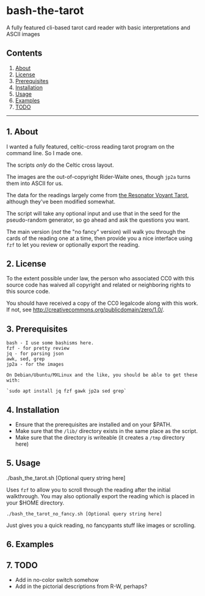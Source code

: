 bash-the-tarot
==========

A fully featured cli-based tarot card reader with basic interpretations and ASCII images 
  
## Contents
 1. [About](#1-about)
 2. [License](#2-license)
 3. [Prerequisites](#3-prerequisites)
 4. [Installation](#4-installation)
 5. [Usage](#5-usage)
 6. [Examples](#6-Examples)
 7. [TODO](#7-todo)

***

## 1. About

I wanted a fully featured, celtic-cross reading tarot program on the command line. So I made one.

The scripts *only* do the Celtic cross layout. 

The images are the out-of-copyright Rider-Waite ones, though `jp2a` turns them into ASCII for us.

The data for the readings largely come from  [the Resonator Voyant Tarot](https://github.com/abetusk/ResonatorVoyantTarot), although they've been modified somewhat.

The script will take any optional input and use that in the seed for the pseudo-random generator, so go ahead and ask the questions you want.

The main version (*not* the "no fancy" version) will walk you through the cards of the reading one at a time, then provide you a nice interface using `fzf` to let you review or optionally export the reading.

 
## 2. License


  To the extent possible under law, the person who associated CC0 with
  this source code has waived all copyright and related or neighboring rights
  to this source code.

  You should have received a copy of the CC0 legalcode along with this
  work.  If not, see <http://creativecommons.org/publicdomain/zero/1.0/>.



## 3. Prerequisites

    bash - I use some bashisms here.
    fzf - for pretty review
    jq - for parsing json
    awk, sed, grep 
    jp2a - for the images

    On Debian/Ubuntu/MXLinux and the like, you should be able to get these with:
    
    `sudo apt install jq fzf gawk jp2a sed grep`

## 4. Installation

* Ensure that the prerequisites are installed and on your $PATH.
* Make sure that the `/lib/` directory exists in the same place as the script.
* Make sure that the directory is writeable (it creates a `/tmp` directory here)

## 5. Usage

./bash_the_tarot.sh [Optional query string here]
 
Uses `fzf` to allow you to scroll through the reading after the initial walkthrough. 
You may also optionally export the reading which is placed in your $HOME directory.
 
`./bash_the_tarot_no_fancy.sh [Optional query string here]`

Just gives you a quick reading, no fancypants stuff like images or scrolling.

## 6. Examples

## 7. TODO

* Add in no-color switch somehow
* Add in the pictorial descriptions from R-W, perhaps?
